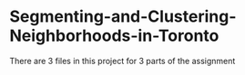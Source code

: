 # Segmenting-and-Clustering-Neighborhoods-in-Toronto
There are 3 files in this project for 3 parts of the assignment
